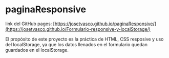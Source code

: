 # paginaResponsive

link del GitHub pages: [https://josetvasco.github.io/paginaResponsive/](https://josetvasco.github.io/Formulario-responsive-y-localStorage/)

El propósito de este proyecto es la práctica de HTML, CSS resposive y uso del localStorage, ya que los datos llenados en el formulario quedan guardados en el localStorage.
